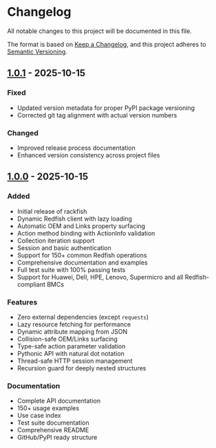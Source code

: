 # Changelog

All notable changes to this project will be documented in this file.

The format is based on [Keep a Changelog](https://keepachangelog.com/en/1.0.0/),
and this project adheres to [Semantic Versioning](https://semver.org/spec/v2.0.0.html).

## [1.0.1] - 2025-10-15

### Fixed

- Updated version metadata for proper PyPI package versioning
- Corrected git tag alignment with actual version numbers

### Changed

- Improved release process documentation
- Enhanced version consistency across project files

## [1.0.0] - 2025-10-15

### Added

- Initial release of rackfish
- Dynamic Redfish client with lazy loading
- Automatic OEM and Links property surfacing
- Action method binding with ActionInfo validation
- Collection iteration support
- Session and basic authentication
- Support for 150+ common Redfish operations
- Comprehensive documentation and examples
- Full test suite with 100% passing tests
- Support for Huawei, Dell, HPE, Lenovo, Supermicro and all Redfish-compliant BMCs

### Features

- Zero external dependencies (except `requests`)
- Lazy resource fetching for performance
- Dynamic attribute mapping from JSON
- Collision-safe OEM/Links surfacing
- Type-safe action parameter validation
- Pythonic API with natural dot notation
- Thread-safe HTTP session management
- Recursion guard for deeply nested structures

### Documentation

- Complete API documentation
- 150+ usage examples
- Use case index
- Test suite documentation
- Comprehensive README
- GitHub/PyPI ready structure

[1.0.1]: https://github.com/thefrolov/rackfish/releases/tag/v1.0.1
[1.0.0]: https://github.com/thefrolov/rackfish/releases/tag/v1.0.0
